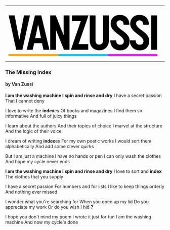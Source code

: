 
---
![VanZussi](../assets/vanzee.gif)

---

### The Missing Index
#### by Van Zussi
**I am the washing machine
I spin and rinse and dry**
I have a secret passion
That I cannot deny

I love to write the **index**es
Of books and magazines
I find them so informative
And full of juicy things

I learn about the authors
And their topics of choice
I marvel at the structure
And the logic of their voice

I dream of writing **index**es
For my own poetic works
I would sort them alphabetically
And add some clever quirks

But I am just a machine
I have no hands or pen
I can only wash the clothes
And hope my cycle never ends

**I am the washing machine
I spin and rinse and dry**
I love to sort and **index**
The clothes that you supply

I have a secret passion
For numbers and for lists
I like to keep things orderly
And nothing ever missed

I wonder what you're searching for
When you open up my lid
Do you appreciate my work
Or do you wish I hid **?**

I hope you don't mind my poem
I wrote it just for fun
I am the washing machine
And now my cycle's done